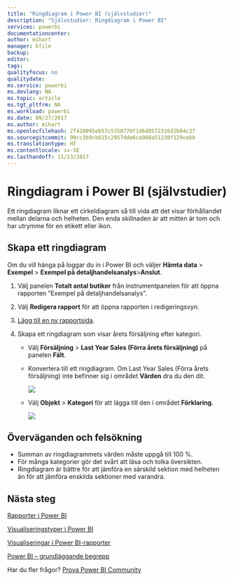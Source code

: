 ```yaml
---
title: "Ringdiagram i Power BI (självstudier)"
description: "Självstudier: Ringdiagram i Power BI"
services: powerbi
documentationcenter: 
author: mihart
manager: kfile
backup: 
editor: 
tags: 
qualityfocus: no
qualitydate: 
ms.service: powerbi
ms.devlang: NA
ms.topic: article
ms.tgt_pltfrm: NA
ms.workload: powerbi
ms.date: 09/27/2017
ms.author: mihart
ms.openlocfilehash: 2f428095eb57c5358770f1d6d8572316d2b84c37
ms.sourcegitcommit: 99cc3b9cb615c2957dde6ca908a51238f129cebb
ms.translationtype: HT
ms.contentlocale: sv-SE
ms.lasthandoff: 11/13/2017
---
```

# <a name="doughnut-charts-in-power-bi-tutorial"></a>Ringdiagram i Power BI (självstudier)
Ett ringdiagram liknar ett cirkeldiagram så till vida att det visar förhållandet mellan delarna och helheten. Den enda skillnaden är att mitten är tom och har utrymme för en etikett eller ikon.

## <a name="create-a-doughnut-chart"></a>Skapa ett ringdiagram
Om du vill hänga på loggar du in i Power BI och väljer **Hämta data** \> **Exempel** \> **Exempel på detaljhandelsanalys**\>**Anslut**. 

1. Välj panelen **Totalt antal butiker** från instrumentpanelen för att öppna rapporten ”Exempel på detaljhandelsanalys”.
2. Välj **Redigera rapport** för att öppna rapporten i redigeringsvyn.
3. [Lägg till en ny rapportsida](power-bi-report-add-page.md).
4. Skapa ett ringdiagram som visar årets försäljning efter kategori.
   
   * Välj **Försäljning** \> **Last Year Sales (Förra årets försäljning)** på panelen **Fält**.
   * Konvertera till ett ringdiagram. Om Last Year Sales (Förra årets försäljning) inte befinner sig i området **Värden** dra du den dit.
     
       ![](media/power-bi-visualization-doughnut-charts/convertdonut.png)
   * Välj **Objekt** \> **Kategori** för att lägga till den i området **Förklaring**. 
     
       ![](media/power-bi-visualization-doughnut-charts/doughnuttutorial.png)

## <a name="considerations-and-troubleshooting"></a>Överväganden och felsökning
* Summan av ringdiagrammets värden måste uppgå till 100 %.
* För många kategorier gör det svårt att läsa och tolka översikten.
* Ringdiagram är bättre för att jämföra en särskild sektion med helheten än för att jämföra enskilda sektioner med varandra. 

## <a name="next-steps"></a>Nästa steg
[Rapporter i Power BI](service-reports.md)

[Visualiseringstyper i Power BI](power-bi-visualization-types-for-reports-and-q-and-a.md)

[Visualiseringar i Power BI-rapporter](power-bi-report-visualizations.md)

[Power BI – grundläggande begrepp](service-basic-concepts.md)

Har du fler frågor? [Prova Power BI Community](http://community.powerbi.com/)

